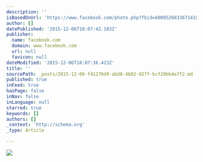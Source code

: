 ```yaml
---
description: ''
isBasedOnUrl: 'https://www.facebook.com/photo.php?fbid=600852683367141&set=t.100003272439700&type=3&theater'
author: []
datePublished: '2015-12-06T18:07:42.183Z'
publisher:
  name: facebook.com
  domain: www.facebook.com
  url: null
  favicon: null
dateModified: '2015-12-06T18:07:36.423Z'
title: ''
sourcePath: _posts/2015-12-06-f41276d9-abd8-4b02-927f-bcf20bb4e7f2.md
published: true
inFeed: true
hasPage: false
inNav: false
inLanguage: null
starred: true
keywords: []
authors: []
_context: 'http://schema.org'
_type: Article

---
```

![](https://scontent-arn2-1.xx.fbcdn.net/hphotos-xat1/t31.0-8/s960x960/10293549_600852683367141_3494076079910968198_o.jpg)